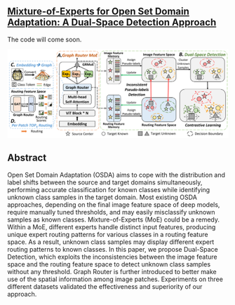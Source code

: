 ## [Mixture-of-Experts for Open Set Domain Adaptation: A Dual-Space Detection Approach](https://arxiv.org/abs/2311.00285)
The code will come soon.

<p align="center">
<img width="600" alt="image" src="figures/Figure1.png"> 
</p>

## Abstract
Open Set Domain Adaptation (OSDA) aims to cope with the distribution and label shifts between the source and target domains simultaneously, performing accurate classification for known classes while identifying unknown class samples in the target domain. Most existing OSDA approaches, depending on the final image feature space of deep models, require manually tuned thresholds, and may easily misclassify unknown samples as known classes. Mixture-of-Experts (MoE) could be a remedy. Within a MoE, different experts handle distinct input features, producing unique expert routing patterns for various classes in a routing feature space. As a result, unknown class samples may display different expert routing patterns to known classes. In this paper, we propose Dual-Space Detection, which exploits the inconsistencies between the image feature space and the routing feature space to detect unknown class samples without any threshold. Graph Router is further introduced to better make use of the spatial information among image patches. Experiments on three different datasets validated the effectiveness and superiority of our approach.
